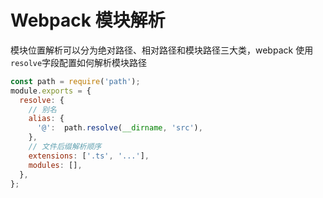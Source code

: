 # Webpack 模块解析

模块位置解析可以分为绝对路径、相对路径和模块路径三大类，webpack 使用`resolve`字段配置如何解析模块路径

```JavaScript
const path = require('path');
module.exports = {
  resolve: {
    // 别名
    alias: {
      '@':  path.resolve(__dirname, 'src'),
    },
    // 文件后缀解析顺序
    extensions: ['.ts', '...'],
    modules: [],
  },
};
```
